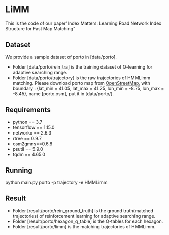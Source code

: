 # LiMM
This is the code of our paper"Index Matters: Learning Road Network Index Structure for Fast Map Matching"

## Dataset
We provide a sample dataset of porto in \[data/porto]. 
- Folder \[data/porto/rein_tra] is the training dataset of Q-learning for adaptive searching range. 
- Folder \[data/porto/trajectory] is the raw trajectories of HMMLimm matching. 
Please download porto map from <a href="https://www.openstreetmap.org" target="_blank">OpenStreetMap</a>, with boundary : {lat_min = 41.05, lat_max = 41.25, lon_min = -8.75, lon_max = -8.45}, name \[porto.osm],  put it in \[data/porto/].

## Requirements
- python == 3.7
- tensorflow == 1.15.0
- networkx == 2.6.3
- rtree == 0.9.7
- osm2gmns==0.6.8
- psutil == 5.9.0
- tqdm == 4.65.0

## Running
python main.py porto -p trajectory -e HMMLimm

## Result
- Folder \[result/porto/rein_ground_truth] is the ground truth(matched trajectories) of reinforcement learning for adaptive searching range. 
- Folder \[result/porto/hexagon_q_table] is the Q-tables for each hexagon.
- Folder \[result/porto/limm] is the matching trajectories of HMMLimm.
